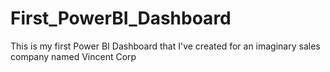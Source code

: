 # First_PowerBI_Dashboard
This is my first Power BI Dashboard that I've created for an imaginary sales company named Vincent Corp
